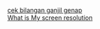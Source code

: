 [cek bilangan ganjil genap](https://kaihans3n.github.io/odd_even.html)
<br>
[What is My screen resolution](https://kaihans3n.github.io/ScreenResolution.html) 
